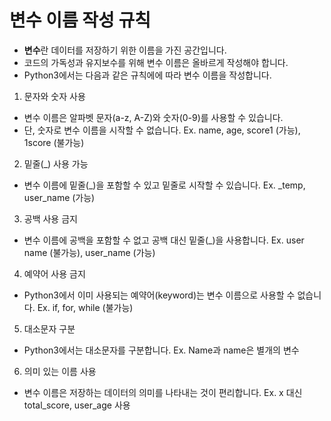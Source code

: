 # 변수 이름 작성 규칙
- **변수**란 데이터를 저장하기 위한 이름을 가진 공간입니다.
- 코드의 가독성과 유지보수를 위해 변수 이름은 올바르게 작성해야 합니다.
- Python3에서는 다음과 같은 규칙에에 따라 변수 이름을 작성합니다.

1. 문자와 숫자 사용
- 변수 이름은 알파벳 문자(a-z, A-Z)와 숫자(0-9)를 사용할 수 있습니다.
- 단, 숫자로 변수 이름을 시작할 수 없습니다.
Ex. name, age, score1 (가능), 1score (불가능)

2. 밑줄(_) 사용 가능
- 변수 이름에 밑줄(_)을 포함할 수 있고 밑줄로 시작할 수 있습니다.
Ex. _temp, user_name (가능)

3. 공백 사용 금지
- 변수 이름에 공백을 포함할 수 없고 공백 대신 밑줄(_)을 사용합니다.
Ex. user name (불가능), user_name (가능)

4. 예약어 사용 금지
- Python3에서 이미 사용되는 예약어(keyword)는 변수 이름으로 사용할 수 없습니다.
Ex. if, for, while (불가능)

5. 대소문자 구분
- Python3에서는 대소문자를 구분합니다. 
Ex. Name과 name은 별개의 변수

6. 의미 있는 이름 사용
- 변수 이름은 저장하는 데이터의 의미를 나타내는 것이 편리합니다.
Ex. x 대신 total_score, user_age 사용